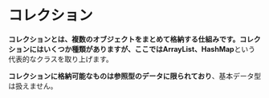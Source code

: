 # コレクション

 **コレクションとは、複数のオブジェクトをまとめて格納する仕組みです。**コレクションにはいくつか種類がありますが、ここでは**ArrayList、HashMap**という代表的なクラスを取り上げます。

 **コレクションに格納可能なものは参照型のデータに限られており**、基本データ型は扱えません。

